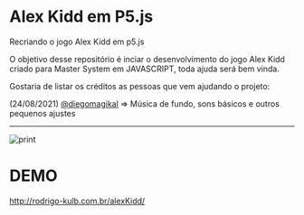 # Alex Kidd em P5.js
Recriando o jogo Alex Kidd em p5.js

O objetivo desse repositório é inciar o desenvolvimento do jogo Alex Kidd criado para Master System em JAVASCRIPT, toda ajuda será bem vinda.

Gostaria de listar os créditos as pessoas que vem ajudando o projeto:

(24/08/2021) [@diegomagikal](https://github.com/diegomagikal) => Música de fundo, sons básicos e outros pequenos ajustes
<hr>

![print](https://raw.githubusercontent.com/rodrigoKulb/alexKidd/master/src/img/Captura%20de%20tela%20de%202020-03-14%2021-53-21.png)


# DEMO
http://rodrigo-kulb.com.br/alexKidd/
